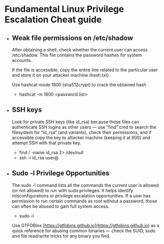 # Fundamental Linux Privilege Escalation Cheat guide

* ## Weak file permissions on /etc/shadow
  After obtaining a shell, check whether the current user can access /etc/shadow. This file contains the password hashes for system accounts.

  If the file is accessible, copy the entire line related to the particular user and store it on your attacker machine (hash.txt).

  Use hashcat mode 1800 (sha512crypt) to crack the obtained hash
    - hashcat -m 1800 <hash> <password.list>


* ## SSH keys 
  Look for private SSH keys (like id_rsa) because these files can authenticate SSH logins as other users — use “find” cmd to search the filesystem for “id_rsa” (and variants), check their permissions,   and if accessible copy the key to attacker machine (keeping it at 600) and attempt SSH with that private key.

    - find / -name id_rsa 2> /dev/null
    - ssh -i id_rsa user@<ip>

* ## Sudo -l Privilege Opportunities
  The sudo -l command lists all the commands the current user is allowed (or not allowed) to run with sudo privileges. It helps identify misconfigurations or privilege escalation opportunities. If a user has permission to run certain commands as root without a password, those can often be abused to gain full system access.

   - sudo -l

  Use GTFOBins [https://gtfobins.github.io](https://gtfobins.github.io) as a quick reference for abusing common binaries — check the SUID, sudo and file read/write tricks for any binary you find.

  
